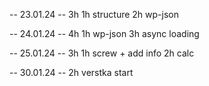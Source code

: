 -- 23.01.24 -- 3h
1h structure
2h wp-json

-- 24.01.24 -- 4h
1h wp-json
3h async loading

-- 25.01.24 -- 3h
1h screw + add info
2h calc

-- 30.01.24 --
2h verstka start
